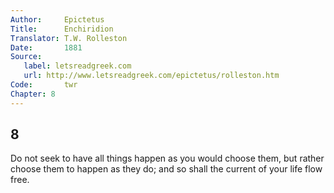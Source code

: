 ```yaml
---
Author:     Epictetus  
Title:      Enchiridion  
Translator: T.W. Rolleston  
Date:       1881  
Source:
   label: letsreadgreek.com
   url: http://www.letsreadgreek.com/epictetus/rolleston.htm
Code:       twr  
Chapter: 8
---
```

##  8

Do not seek to have all things happen as you would choose them, but rather
choose them to happen as they do; and so shall the current of your life flow
free.


